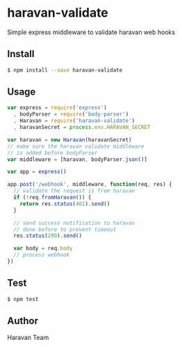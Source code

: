 # haravan-validate

Simple express middleware to validate haravan web hooks

## Install

```bash
$ npm install --save haravan-validate
```

## Usage

```js
var express = require('express')
  , bodyParser = require('body-parser')
  , Haravan = require('haravan-validate')
  , haravanSecret = process.env.HARAVAN_SECRET

var haravan = new Haravan(haravanSecret)
// make sure the haravan validate middleware
// is added before bodyParser
var middleware = [haravan, bodyParser.json()]

var app = express()

app.post('/webhook', middleware, function(req, res) {
  // validate the request is from haravan
  if (!req.fromHaravan()) {
    return res.status(401).send()
  }

  // send success notification to haravan
  // done before to prevent timeout
  res.status(200).send()

  var body = req.body
  // process webhook
})
```

## Test

```bash
$ npm test
```


## Author

Haravan Team
